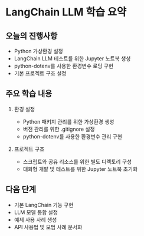 # LangChain LLM 학습 요약

## 오늘의 진행사항
- Python 가상환경 설정
- LangChain LLM 테스트를 위한 Jupyter 노트북 생성
- python-dotenv를 사용한 환경변수 로딩 구현
- 기본 프로젝트 구조 설정

## 주요 학습 내용
1. 환경 설정
   - Python 패키지 관리를 위한 가상환경 생성
   - 버전 관리를 위한 .gitignore 설정
   - python-dotenv를 사용한 환경변수 관리 구현

2. 프로젝트 구조
   - 스크립트와 공유 리소스를 위한 별도 디렉토리 구성
   - 대화형 개발 및 테스트를 위한 Jupyter 노트북 초기화

## 다음 단계
- 기본 LangChain 기능 구현
- LLM 모델 통합 설정
- 예제 사용 사례 생성
- API 사용법 및 모범 사례 문서화 